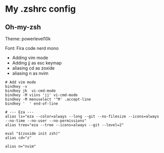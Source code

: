 # My .zshrc config

## Oh-my-zsh
Theme: powerlevel10k

Font: Fira code nerd mono

- Adding vim mode
- Adding jj as esc keymap
- aliasing cd as zoxide
- aliasing n as nvim

```zshrc
# Add vim mode
bindkey -v
bindkey jk  vi-cmd-mode
bindkey -M viins 'jj' vi-cmd-mode
bindkey -M menuselect '^M' .accept-line
bindkey '  ' end-of-line

# --- Eza ---
alias ls="eza --color=always --long --git --no-filesize --icons=always --no-time --no-user --no-permissions"
alias tree="eza --tree --icons=always --git --level=2"

eval "$(zoxide init zsh)"
alias cd="z"

alias n="nvim"
```

